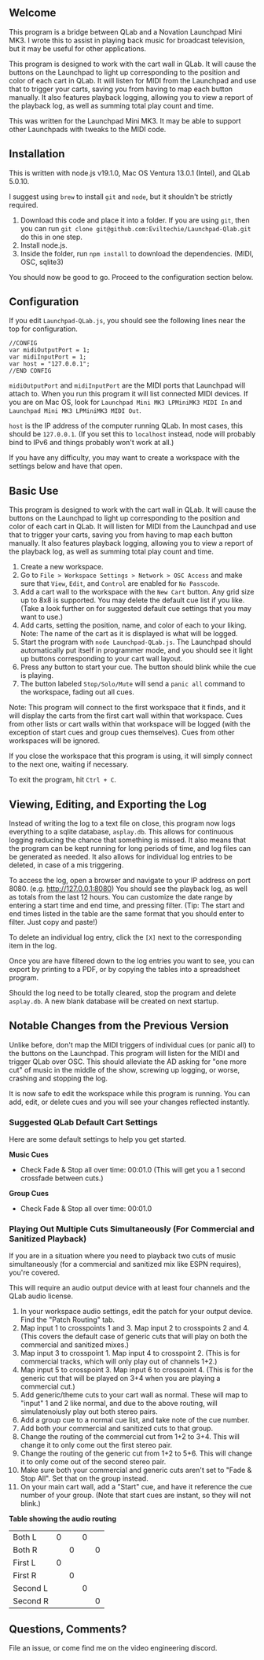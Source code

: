 ## Welcome
This program is a bridge between QLab and a Novation Launchpad Mini MK3. I wrote this to assist in playing back music for broadcast television, but it may be useful for other applications.

This program is designed to work with the cart wall in QLab. It will cause the buttons on the Launchpad to light up corresponding to the position and color of each cart in QLab. It will listen for MIDI from the Launchpad and use that to trigger your carts, saving you from having to map each button manually. It also features playback logging, allowing you to view a report of the playback log, as well as summing total play count and time.

This was written for the Launchpad Mini MK3. It may be able to support other Launchpads with tweaks to the MIDI code.

## Installation
This is written with node.js v19.1.0, Mac OS Ventura 13.0.1 (Intel), and QLab 5.0.10.

I suggest using `brew` to install `git` and `node`, but it shouldn't be strictly required.

1. Download this code and place it into a folder. If you are using `git`, then you can run `git clone git@github.com:Eviltechie/Launchpad-Qlab.git` do this in one step.
1. Install node.js.
1. Inside the folder, run `npm install` to download the dependencies. (MIDI, OSC, sqlite3)

You should now be good to go. Proceed to the configuration section below.

## Configuration
If you edit `Launchpad-QLab.js`, you should see the following lines near the top for configuration.
```
//CONFIG
var midiOutputPort = 1;
var midiInputPort = 1;
var host = "127.0.0.1";
//END CONFIG
```
`midiOutputPort` and `midiInputPort` are the MIDI ports that Launchpad will attach to. When you run this program it will list connected MIDI devices. If you are on Mac OS, look for `Launchpad Mini MK3 LPMiniMK3 MIDI In` and `Launchpad Mini MK3 LPMiniMK3 MIDI Out`.

`host` is the IP address of the computer running QLab. In most cases, this should be `127.0.0.1`. (If you set this to `localhost` instead, node will probably bind to IPv6 and things probably won't work at all.)

If you have any difficulty, you may want to create a workspace with the settings below and have that open.

## Basic Use
This program is designed to work with the cart wall in QLab. It will cause the buttons on the Launchpad to light up corresponding to the position and color of each cart in QLab. It will listen for MIDI from the Launchpad and use that to trigger your carts, saving you from having to map each button manually. It also features playback logging, allowing you to view a report of the playback log, as well as summing total play count and time.

1. Create a new workspace.
1. Go to `File > Workspace Settings > Network > OSC Access` and make sure that `View`, `Edit`, and `Control` are enabled for `No Passcode`.
1. Add a cart wall to the workspace with the `New Cart` button. Any grid size up to 8x8 is supported. You may delete the default cue list if you like. (Take a look further on for suggested default cue settings that you may want to use.)
1. Add carts, setting the position, name, and color of each to your liking. Note: The name of the cart as it is displayed is what will be logged.
1. Start the program with `node Launchpad-QLab.js`. The Launchpad should automatically put itself in programmer mode, and you should see it light up buttons corresponding to your cart wall layout.
1. Press any button to start your cue. The button should blink while the cue is playing.
1. The button labeled `Stop/Solo/Mute` will send a `panic all` command to the workspace, fading out all cues.

Note: This program will connect to the first workspace that it finds, and it will display the carts from the first cart wall within that workspace. Cues from other lists or cart walls within that workspace will be logged (with the exception of start cues and group cues themselves). Cues from other workspaces will be ignored.

If you close the workspace that this program is using, it will simply connect to the next one, waiting if necessary.

To exit the program, hit `Ctrl + C`.

## Viewing, Editing, and Exporting the Log

Instead of writing the log to a text file on close, this program now logs everything to a sqlite database, `asplay.db`. This allows for continuous logging reducing the chance that something is missed. It also means that the program can be kept running for long periods of time, and log files can be generated as needed. It also allows for individual log entries to be deleted, in case of a mis triggering.

To access the log, open a browser and navigate to your IP address on port 8080. (e.g. http://127.0.0.1:8080) You should see the playback log, as well as totals from the last 12 hours. You can customize the date range by entering a start time and end time, and pressing filter. (Tip: The start and end times listed in the table are the same format that you should enter to filter. Just copy and paste!)

To delete an individual log entry, click the `[X]` next to the corresponding item in the log.

Once you are have filtered down to the log entries you want to see, you can export by printing to a PDF, or by copying the tables into a spreadsheet program.

Should the log need to be totally cleared, stop the program and delete `asplay.db`. A new blank database will be created on next startup.

## Notable Changes from the Previous Version

Unlike before, don't map the MIDI triggers of individual cues (or panic all) to the buttons on the Launchpad. This program will listen for the MIDI and trigger QLab over OSC. This should alleviate the AD asking for "one more cut" of music in the middle of the show, screwing up logging, or worse, crashing and stopping the log.

It is now safe to edit the workspace while this program is running. You can add, edit, or delete cues and you will see your changes reflected instantly.

### Suggested QLab Default Cart Settings
Here are some default settings to help you get started.

**Music Cues**

 - Check Fade & Stop all over time: 00:01.0 (This will get you a 1 second crossfade between cuts.)

**Group Cues**
 - Check Fade & Stop all over time: 00:01.0

### Playing Out Multiple Cuts Simultaneously (For Commercial and Sanitized Playback)
If you are in a situation where you need to playback two cuts of music simultaneously (for a commercial and sanitized mix like ESPN requires), you're covered.

This will require an audio output device with at least four channels and the QLab audio license.

1. In your workspace audio settings, edit the patch for your output device. Find the "Patch Routing" tab.
1. Map input 1 to crosspoints 1 and 3. Map input 2 to crosspoints 2 and 4. (This covers the default case of generic cuts that will play on both the commercial and sanitized mixes.)
1. Map input 3 to crosspoint 1. Map input 4 to crosspoint 2. (This is for commercial tracks, which will only play out of channels 1+2.)
1. Map input 5 to crosspoint 3. Map input 6 to crosspoint 4. (This is for the generic cut that will be played on 3+4 when you are playing a commercial cut.)
1. Add generic/theme cuts to your cart wall as normal. These will map to "input" 1 and 2 like normal, and due to the above routing, will simulatenoiusly play out both stereo pairs.
1. Add a group cue to a normal cue list, and take note of the cue number.
1. Add both your commercial and sanitized cuts to that group.
1. Change the routing of the commercial cut from 1+2 to 3+4. This will change it to only come out the first stereo pair.
1. Change the routing of the generic cut from 1+2 to 5+6. This will change it to only come out of the second stereo pair.
1. Make sure both your commercial and generic cuts aren't set to "Fade & Stop All". Set that on the group instead.
1. On your main cart wall, add a "Start" cue, and have it reference the cue number of your group. (Note that start cues are instant, so they will not blink.)

**Table showing the audio routing**

|          |   |   |   |   |
|----------|---|---|---|---|
|  Both L  | 0 |   | 0 |   |
|  Both R  |   | 0 |   | 0 |
| First L  | 0 |   |   |   |
| First R  |   | 0 |   |   |
| Second L |   |   | 0 |   |
| Second R |   |   |   | 0 |

## Questions, Comments?
File an issue, or come find me on the video engineering discord.
